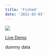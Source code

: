 ```yaml
---
title: 'Fished'
date: '2021-03-03'
---
```


![](/images/fishedimg.png)

<a href="https://fished.io" target="_blank">Live Demo</a>

dummy data